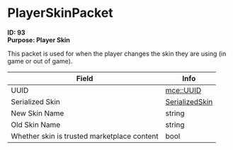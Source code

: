 # PlayerSkinPacket

**ID: 93**  
**Purpose: Player Skin**  

This packet is used for when the player changes the skin they are using (in game or out of game).

<table><thead><tr><th>Field</th><th>Info</th></tr></thead><tbody>
<tr><td>UUID</td><td><a href="../types/mce_UUID.md">mce::UUID</a></td></tr>
<tr><td>Serialized Skin</td><td><a href="../types/SerializedSkin.md">SerializedSkin</a></td></tr>
<tr><td>New Skin Name</td><td>string</td></tr>
<tr><td>Old Skin Name</td><td>string</td></tr>
<tr><td>Whether skin is trusted marketplace content</td><td>bool</td></tr>
</tbody></table>